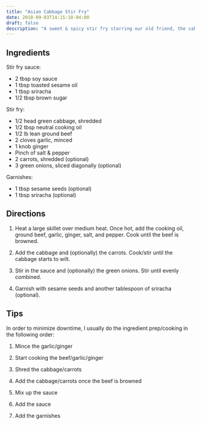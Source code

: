```yaml
---
title: "Asian Cabbage Stir Fry"
date: 2018-09-03T14:15:18-04:00
draft: false
description: "A sweet & spicy stir fry starring our old friend, the cabbage."
---
```


## Ingredients

Stir fry sauce:

* 2 tbsp soy sauce
* 1 tbsp toasted sesame oil
* 1 tbsp sriracha
* 1/2 tbsp brown sugar

Stir fry:

* 1/2 head green cabbage, shredded
* 1/2 tbsp neutral cooking oil
* 1/2 lb lean ground beef
* 2 cloves garlic, minced
* 1 knob ginger
* Pinch of salt & pepper
* 2 carrots, shredded (optional)
* 3 green onions, sliced diagonally (optional)

Garnishes:

* 1 tbsp sesame seeds (optional)
* 1 tbsp sriracha (optional)

## Directions

1. Heat a large skillet over medium heat.
Once hot, add the cooking oil, ground beef, garlic, ginger, salt, and pepper.
Cook until the beef is browned.

2. Add the cabbage and (optionally) the carrots. 
Cook/stir until the cabbage starts to wilt.

3. Stir in the sauce and (optionally) the green onions.
Stir until evenly combined.

4. Garnish with sesame seeds and another tablespoon of sriracha (optional).

## Tips

In order to minimize downtime, I usually do the ingredient prep/cooking in the following order:

1. Mince the garlic/ginger

2. Start cooking the beef/garlic/ginger

3. Shred the cabbage/carrots

4. Add the cabbage/carrots once the beef is browned

5. Mix up the sauce

6. Add the sauce

7. Add the garnishes
